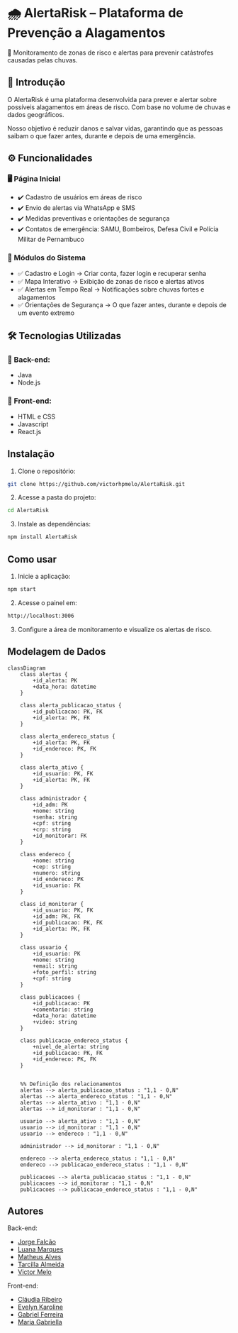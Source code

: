 # 🌧️ AlertaRisk – Plataforma de Prevenção a Alagamentos
🚨 Monitoramento de zonas de risco e alertas para prevenir catástrofes causadas pelas chuvas.

## 📌 Introdução
O AlertaRisk é uma plataforma desenvolvida para prever e alertar sobre possíveis alagamentos em áreas de risco. Com base no volume de chuvas e dados geográficos.

Nosso objetivo é reduzir danos e salvar vidas, garantindo que as pessoas saibam o que fazer antes, durante e depois de uma emergência.

## ⚙️ Funcionalidades
### 🖥️ Página Inicial
- ✔️ Cadastro de usuários em áreas de risco
- ✔️ Envio de alertas via WhatsApp e SMS
- ✔️ Medidas preventivas e orientações de segurança
- ✔️ Contatos de emergência: SAMU, Bombeiros, Defesa Civil e Polícia Militar de Pernambuco

### 📌 Módulos do Sistema
- ✅ Cadastro e Login → Criar conta, fazer login e recuperar senha
- ✅ Mapa Interativo → Exibição de zonas de risco e alertas ativos
- ✅ Alertas em Tempo Real → Notificações sobre chuvas fortes e alagamentos
- ✅ Orientações de Segurança → O que fazer antes, durante e depois de um evento extremo

## 🛠️ Tecnologias Utilizadas
### 🚀 Back-end:

- Java
- Node.js

### 🎨 Front-end:

- HTML e CSS
- Javascript
- React.js

## Instalação

1. Clone o repositório:
```bash 
git clone https://github.com/victorhpmelo/AlertaRisk.git
```
2. Acesse a pasta do projeto:
```bash
cd AlertaRisk
```
3. Instale as dependências:
```bash
npm install AlertaRisk
```     
## Como usar

1. Inicie a aplicação:
```bash
npm start
```
2. Acesse o painel em: 
```bash
http://localhost:3006
```
3. Configure a área de monitoramento e visualize os alertas de risco.

## Modelagem de Dados

```mermaid
classDiagram
    class alertas {
        +id_alerta: PK
        +data_hora: datetime
    }

    class alerta_publicacao_status {
        +id_publicacao: PK, FK
        +id_alerta: PK, FK
    }

    class alerta_endereco_status {
        +id_alerta: PK, FK
        +id_endereco: PK, FK
    }

    class alerta_ativo {
        +id_usuario: PK, FK
        +id_alerta: PK, FK
    }

    class administrador {
        +id_adm: PK
        +nome: string
        +senha: string
        +cpf: string
        +crp: string
        +id_monitorar: FK
    }

    class endereco {
        +nome: string
        +cep: string
        +numero: string
        +id_endereco: PK
        +id_usuario: FK
    }

    class id_monitorar {
        +id_usuario: PK, FK
        +id_adm: PK, FK
        +id_publicacao: PK, FK
        +id_alerta: PK, FK
    }

    class usuario {
        +id_usuario: PK
        +nome: string
        +email: string
        +foto_perfil: string
        +cpf: string
    }

    class publicacoes {
        +id_publicacao: PK
        +comentario: string
        +data_hora: datetime
        +video: string
    }

    class publicacao_endereco_status {
        +nivel_de_alerta: string
        +id_publicacao: PK, FK
        +id_endereco: PK, FK
    }


    %% Definição dos relacionamentos
    alertas --> alerta_publicacao_status : "1,1 - 0,N"
    alertas --> alerta_endereco_status : "1,1 - 0,N"
    alertas --> alerta_ativo : "1,1 - 0,N"
    alertas --> id_monitorar : "1,1 - 0,N"

    usuario --> alerta_ativo : "1,1 - 0,N"
    usuario --> id_monitorar : "1,1 - 0,N"
    usuario --> endereco : "1,1 - 0,N"

    administrador --> id_monitorar : "1,1 - 0,N"

    endereco --> alerta_endereco_status : "1,1 - 0,N"
    endereco --> publicacao_endereco_status : "1,1 - 0,N"

    publicacoes --> alerta_publicacao_status : "1,1 - 0,N"
    publicacoes --> id_monitorar : "1,1 - 0,N"
    publicacoes --> publicacao_endereco_status : "1,1 - 0,N"
```

## Autores

Back-end:

- [Jorge Falcão](https://github.com/JorgeFalcao47)
- [Luana Marques](https://github.com/luanamarques0)
- [Matheus Alves](https://github.com/theualves)
- [Tarcilla Almeida]()
- [Victor Melo](https://github.com/victorhpmelo)

Front-end:

- [Cláudia Ribeiro](https://github.com/ClaudiaKRibeiro)
- [Evelyn Karoline](https://github.com/Evelynkaroline1)
- [Gabriel Ferreira](https://github.com/GabrielBielFerreira)
- [Maria Gabriella](https://github.com/mgabriiella)
